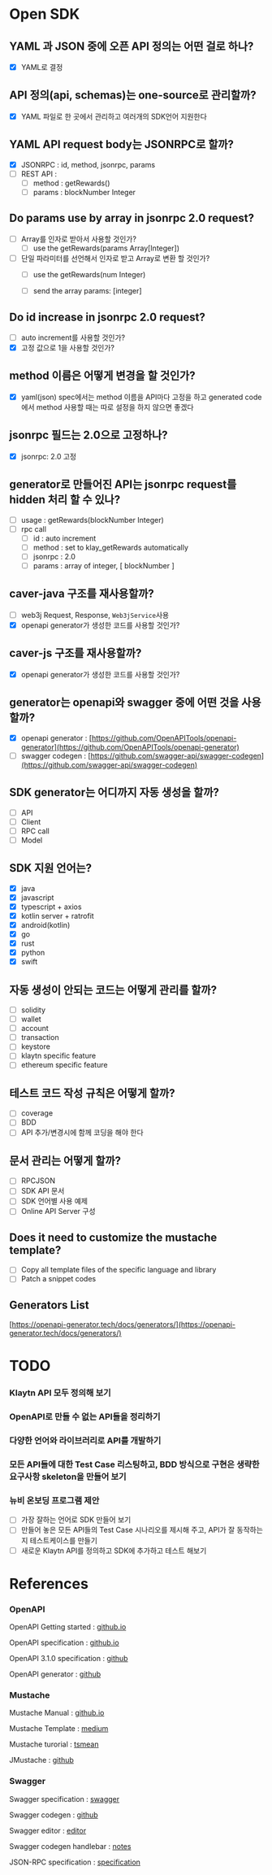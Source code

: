 # Open SDK

## YAML 과 JSON 중에 오픈 API 정의는 어떤 걸로 하나?

- [x]  YAML로 결정

## API 정의(api, schemas)는 one-source로 관리할까?

- [x]  YAML 파일로 한 곳에서 관리하고 여러개의 SDK언어 지원한다

## YAML API request body는 JSONRPC로 할까?

- [x]  JSONRPC : id, method, jsonrpc, params
- [ ]  REST API :
    - [ ]  method : getRewards()
    - [ ]  params : blockNumber Integer

## Do params use by array in jsonrpc 2.0 request?

- [ ]  Array를 인자로 받아서 사용할 것인가?
    - [ ]  use the getRewards(params Array[Integer])
- [ ]  단일 파라미터를 선언해서 인자로 받고 Array로 변환 할 것인가?
    - [ ]  use the getRewards(num Integer)
    - [ ]  send the array params: [integer]
    

## Do id increase in jsonrpc 2.0 request?

- [ ]  auto increment를 사용할 것인가?
- [x]  고정 값으로 1을 사용할 것인가?

## method 이름은 어떻게 변경을 할 것인가?

- [x]  yaml(json) spec에서는 method 이름을 API마다 고정을 하고 generated code에서 method 사용할 때는 따로 설정을 하지 않으면 좋겠다

## jsonrpc 필드는 2.0으로 고정하나?

- [x]  jsonrpc: 2.0 고정

## generator로 만들어진 API는 jsonrpc request를 hidden 처리 할 수 있나?

- [ ]  usage : getRewards(blockNumber Integer)
- [ ]  rpc call
    - [ ]  id : auto increment
    - [ ]  method : set to klay_getRewards automatically
    - [ ]  jsonrpc : 2.0
    - [ ]  params : array of integer, [ blockNumber ]

## caver-java 구조를 재사용할까?

- [ ]  web3j Request, Response, `Web3jService`사용
- [x]  openapi generator가 생성한 코드를 사용할 것인가?

## caver-js 구조를 재사용할까?

- [x]  openapi generator가 생성한 코드를 사용할 것인가?

## generator는 openapi와 swagger 중에 어떤 것을 사용할까?

- [x]  openapi generator : [https://github.com/OpenAPITools/openapi-generator](https://github.com/OpenAPITools/openapi-generator)
- [ ]  swagger codegen : [https://github.com/swagger-api/swagger-codegen](https://github.com/swagger-api/swagger-codegen)

## SDK generator는 어디까지 자동 생성을 할까?

- [ ]  API
- [ ]  Client
- [ ]  RPC call
- [ ]  Model

## SDK 지원 언어는?

- [x]  java
- [x]  javascript
- [x]  typescript + axios
- [x]  kotlin server + ratrofit
- [x]  android(kotlin)
- [x]  go
- [x]  rust
- [x]  python
- [x]  swift

## 자동 생성이 안되는 코드는 어떻게 관리를 할까?

- [ ]  solidity
- [ ]  wallet
- [ ]  account
- [ ]  transaction
- [ ]  keystore
- [ ]  klaytn specific feature
- [ ]  ethereum specific feature

## 테스트 코드 작성 규칙은 어떻게 할까?

- [ ]  coverage
- [ ]  BDD
- [ ]  API 추가/변경시에 함께 코딩을 해야 한다

## 문서 관리는 어떻게 할까?

- [ ]  RPCJSON
- [ ]  SDK API 문서
- [ ]  SDK 언어별 사용 예제
- [ ]  Online API Server 구성

## Does it need to customize the mustache template?

- [ ]  Copy all template files of the specific language and library
- [ ]  Patch a snippet codes

## Generators List

[https://openapi-generator.tech/docs/generators/](https://openapi-generator.tech/docs/generators/)

# TODO

### Klaytn API 모두 정의해 보기

### OpenAPI로 만들 수 없는 API들을 정리하기

### 다양한 언어와 라이브러리로 API를 개발하기

### 모든 API들에 대한 Test Case 리스팅하고, BDD 방식으로 구현은 생략한 요구사항 skeleton을 만들어 보기

### 뉴비 온보딩 프로그램 제안

- [ ]  가장 잘하는 언어로  SDK 만들어 보기
- [ ]  만들어 놓은 모든 API들의 Test Case 시나리오를 제시해 주고, API가 잘 동작하는지 테스트케이스를 만들기
- [ ]  새로운 Klaytn API를 정의하고 SDK에 추가하고 테스트 해보기

# References

### OpenAPI

OpenAPI Getting started : [github.io](https://oai.github.io/Documentation/start-here.html)

OpenAPI specification : [github.io](https://oai.github.io/Documentation/specification.html)

OpenAPI 3.1.0 specification : [github](https://github.com/OAI/OpenAPI-Specification/blob/3.1.0/versions/3.1.0.md#pathsObject)

OpenAPI generator : [github](https://github.com/OpenAPITools/openapi-generator)

### Mustache

Mustache Manual : [github.io](https://mustache.github.io/mustache.5.html)

Mustache Template : [medium](https://github.com/samskivert/jmustache)

Mustache turorial : [tsmean](https://www.tsmean.com/articles/mustache/the-ultimate-mustache-tutorial/)

JMustache : [github](https://github.com/samskivert/jmustache)

### Swagger

Swagger specification : [swagger](https://swagger.io/specification/#oas-version)

Swagger codegen : [github](https://github.com/swagger-api/swagger-codegen)

Swagger editor : [editor](https://editor.swagger.io/)

Swagger codegen handlebar : [notes](https://sites.google.com/site/bingsite/web-development/java-goodies/template-engine/handlebar-mustache?pli=1)

JSON-RPC specification : [specification](https://www.jsonrpc.org/specification)
